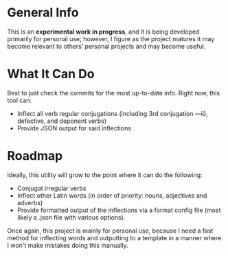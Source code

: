 # General Info

This is an **experimental work in progress**, and it is being developed primarily for personal use; however, I figure as the project matures
it may become relevant to others’ personal projects and may become useful.

# What It Can Do

Best to just check the commits for the most up-to-date info.  Right now, this tool can:

* Inflect all verb regular conjugations (including 3rd conjugation —iō, defective, and deponent verbs)
* Provide JSON output for said inflections

# Roadmap

Ideally, this utility will grow to the point where it can do the following:

* Conjugat irregular verbs
* Inflect other Latin words (in order of priority: nouns, adjectives and adverbs)
* Provide formatted output of the inflections via a format config file (most likely a .json file with various options).
 
Once again, this project is mainly for personal use, because I need a fast method for inflecting words and outputting to
a template in a manner where I won't make mistakes doing this manually.

